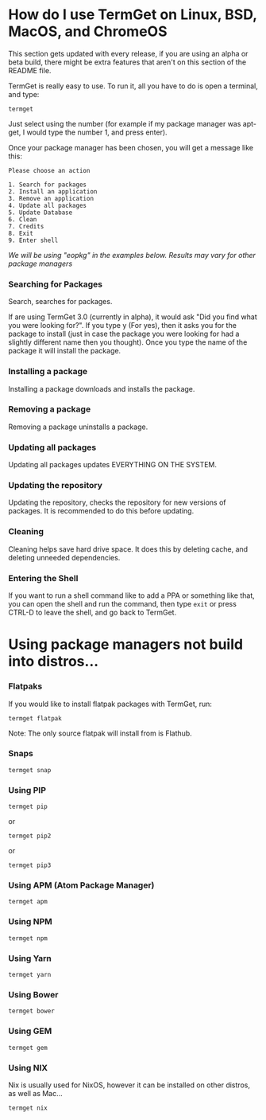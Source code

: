 # How do I use TermGet on Linux, BSD, MacOS, and ChromeOS

This section gets updated with every release, if you are using an alpha or beta build, there might be extra features that aren't on this section of the README file.

TermGet is really easy to use. To run it, all you have to do is open a terminal, and type:

    termget


Just select using the number (for example if my package manager was apt-get, I would type the number 1, and press enter).

Once your package manager has been chosen, you will get a message like this:

    Please choose an action

    1. Search for packages
    2. Install an application
    3. Remove an application
    4. Update all packages
    5. Update Database
    6. Clean
    7. Credits
    8. Exit
    9. Enter shell

*We will be using "eopkg" in the examples below.*
*Results may vary for other package managers*

### Searching for Packages

Search, searches for packages.

If are using TermGet 3.0 (currently in alpha), it would ask "Did you find what you were looking for?". If you type y (For yes), then it asks you for the package to install (just in case the package you were looking for had a slightly different name then you thought). Once you type the name of the package it will install the package.

### Installing a package

Installing a package downloads and installs the package.

### Removing a package

Removing a package uninstalls a package.

### Updating all packages

Updating all packages updates EVERYTHING ON THE SYSTEM.

### Updating the repository

Updating the repository, checks the repository for new versions of packages. It is recommended to do this before updating.

### Cleaning

Cleaning helps save hard drive space. It does this by deleting cache, and deleting unneeded dependencies.

### Entering the Shell

If you want to run a shell command like to add a PPA or something like that, you can open the shell and run the command, then type ```exit``` or press CTRL-D to leave the shell, and go back to TermGet.

# Using package managers not build into distros...

### Flatpaks

If you would like to install flatpak packages with TermGet, run:

```termget flatpak```

Note: The only source flatpak will install from is Flathub.

### Snaps

```termget snap```

### Using PIP

```termget pip```

or

```termget pip2```

or

```termget pip3```

### Using APM (Atom Package Manager)

```termget apm```

### Using NPM

```termget npm```

### Using Yarn

```termget yarn```

### Using Bower

```termget bower```

### Using GEM

```termget gem```

### Using NIX

Nix is usually used for NixOS, however it can be installed on other distros, as well as Mac... 

```termget nix```

